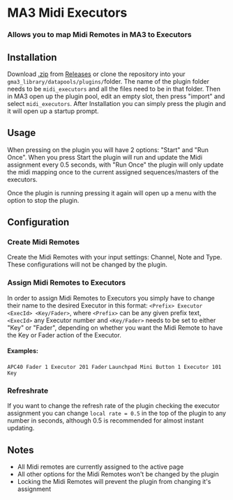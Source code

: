 # MA3 Midi Executors
### Allows you to map Midi Remotes in MA3 to Executors

## Installation
Download [.zip](https://github.com/lenschcode/MA3-Midi-Executors/releases/latest/download/midi_executors.zip) from [Releases](https://github.com/lenschcode/MA3-Midi-Executors/releases/latest) or clone the repository into your `gma3_library/datapools/plugins/`folder. The name of the plugin folder needs to be `midi_executors` and all the files need to be in that folder.
Then in MA3 open up the plugin pool, edit an empty slot, then press "import" and select `midi_executors`. After Installation you can simply press the plugin and it will open up a startup prompt.

## Usage
When pressing on the plugin you will have 2 options: "Start" and "Run Once". When you press Start the plugin will run and update the Midi assignment every 0.5 seconds, with "Run Once" the plugin will only update the midi mapping once to the current assigned sequences/masters of the executors.

Once the plugin is running pressing it again will open up a menu with the option to stop the plugin. 

## Configuration
### Create Midi Remotes 
Create the Midi Remotes with your input settings: Channel, Note and Type. These configurations will not be changed by the plugin.

### Assign Midi Remotes to Executors
In order to assign Midi Remotes to Executors you simply have to change their name to the desired Executor in this format: `<Prefix> Executor <ExecId> <Key/Fader>`, where `<Prefix>` can be any given prefix text, `<ExecId>` any Executor number and `<Key/Fader>` needs to be set to either "Key" or "Fader", depending on whether you want the Midi Remote to have the Key or Fader action of the Executor.
#### Examples:
`APC40 Fader 1 Executor 201 Fader`
`Launchpad Mini Button 1 Executor 101 Key`

### Refreshrate
If you want to change the refresh rate of the plugin checking the executor assignment you can change `local rate = 0.5` in the top of the plugin to any number in seconds, although 0.5 is recommended for almost instant updating.

## Notes
- All Midi remotes are currently assigned to the active page
- All other options for the Midi Remotes won't be changed by the plugin
- Locking the Midi Remotes will prevent the plugin from changing it's assignment